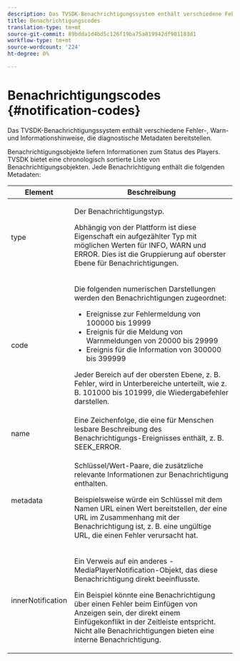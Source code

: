 ```yaml
---
description: Das TVSDK-Benachrichtigungssystem enthält verschiedene Fehler-, Warn- und Informationshinweise, die diagnostische Metadaten bereitstellen.
title: Benachrichtigungscodes
translation-type: tm+mt
source-git-commit: 89bdda1d4bd5c126f19ba75a819942df901183d1
workflow-type: tm+mt
source-wordcount: '224'
ht-degree: 0%

---
```



# Benachrichtigungscodes {#notification-codes}

Das TVSDK-Benachrichtigungssystem enthält verschiedene Fehler-, Warn- und Informationshinweise, die diagnostische Metadaten bereitstellen.

Benachrichtigungsobjekte liefern Informationen zum Status des Players. TVSDK bietet eine chronologisch sortierte Liste von Benachrichtigungsobjekten. Jede Benachrichtigung enthält die folgenden Metadaten:

<table frame="all" colsep="1" rowsep="1" id="table_1A32EFFE1834438D8261886EC9D7250D"> 
 <thead> 
  <tr rowsep="1"> 
   <th colname="1" class="entry"><b> Element</b></th> 
   <th colname="2" class="entry"><b> Beschreibung</b></th> 
  </tr> 
 </thead>
 <tbody> 
  <tr rowsep="1"> 
   <td colname="1"><span class="codeph"> type</span> </td> 
   <td colname="2"> <p>Der Benachrichtigungstyp. </p> <p>Abhängig von der Plattform ist diese Eigenschaft ein aufgezählter Typ mit möglichen Werten für INFO, WARN und ERROR. Dies ist die Gruppierung auf oberster Ebene für Benachrichtigungen. </p> </td> 
  </tr> 
  <tr rowsep="1"> 
   <td colname="1"> <span class="codeph"> code</span> </td> 
   <td colname="2"> <p>Die folgenden numerischen Darstellungen werden den Benachrichtigungen zugeordnet: 
     <ul id="ul_A86BF89D6B3B410E81FAD718D3C4A9F0"> 
      <li id="li_8180972D704C40098723734DD4B45643">Ereignisse zur Fehlermeldung von 100000 bis 19999 </li> 
      <li id="li_0EC29EA5F0034E5EBFEF8E68A6498D39">Ereignis für die Meldung von Warnmeldungen von 20000 bis 29999 </li> 
      <li id="li_189A53D3D7EF4960A521AB04D00DCF70">Ereignis für die Information von 300000 bis 399999 </li> 
     </ul> </p> <p>Jeder Bereich auf der obersten Ebene, z. B. Fehler, wird in Unterbereiche unterteilt, wie z. B. 101000 bis 101999, die Wiedergabefehler darstellen. </p> </td> 
  </tr> 
  <tr rowsep="1"> 
   <td colname="1"><span class="codeph"> name</span> </td> 
   <td colname="2">Eine Zeichenfolge, die eine für Menschen lesbare Beschreibung des Benachrichtigungs-Ereignisses enthält, z. B. <span class="codeph"> SEEK_ERROR</span>. </td> 
  </tr> 
  <tr rowsep="1"> 
   <td colname="1"><span class="codeph"> metadata</span> </td> 
   <td colname="2"> <p>Schlüssel/Wert-Paare, die zusätzliche relevante Informationen zur Benachrichtigung enthalten. </p> <p>Beispielsweise würde ein Schlüssel mit dem Namen <span class="codeph"> URL</span> einen Wert bereitstellen, der eine URL im Zusammenhang mit der Benachrichtigung ist, z. B. eine ungültige URL, die einen Fehler verursacht hat. </p> </td> 
  </tr> 
  <tr rowsep="0"> 
   <td colname="1"><span class="codeph"> innerNotification</span> </td> 
   <td colname="2"> <p>Ein Verweis auf ein anderes <span class="codeph">-MediaPlayerNotification</span>-Objekt, das diese Benachrichtigung direkt beeinflusste. </p> <p>Ein Beispiel könnte eine Benachrichtigung über einen Fehler beim Einfügen von Anzeigen sein, der direkt einem Einfügekonflikt in der Zeitleiste entspricht. Nicht alle Benachrichtigungen bieten eine interne Benachrichtigung. </p> </td> 
  </tr> 
 </tbody> 
</table>